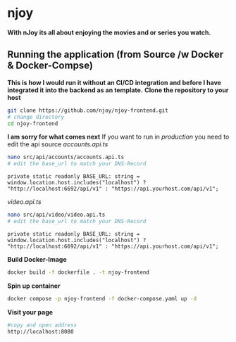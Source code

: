 # njoy
**With nJoy its all about enjoying the movies and or series you watch.**
## Running the application (from Source /w Docker & Docker-Compse)
**This is how I would run it without an CI/CD integration and before I have integrated it into the backend as an template.**
**Clone the repository to your host**
```bash
git clone https://github.com/njoy/njoy-frontend.git
# change directory
cd njoy-frontend
```
**I am sorry for what comes next**
If you want to run in *production* you need to edit the api source
*accounts.api.ts*
```bash
nano src/api/accounts/accounts.api.ts
# edit the base_url to match your DNS-Record
```
```JS
private static readonly BASE_URL: string = window.location.host.includes("localhost") ? "http://localhost:6692/api/v1" : "https://api.yourhost.com/api/v1";
```
*video.api.ts*
```bash
nano src/api/video/video.api.ts
# edit the base_url to match your DNS-Record
```
```JS
private static readonly BASE_URL: string = window.location.host.includes("localhost") ? "http://localhost:6692/api/v1" : "https://api.yourhost.com/api/v1";
```
**Build Docker-Image**
```bash
docker build -f dockerfile . -t njoy-frontend
```
**Spin up container**
```bash
docker compose -p njoy-frontend -f docker-compose.yaml up -d
```
**Visit your page**
```bash
#copy and open address
http://localhost:8080
```